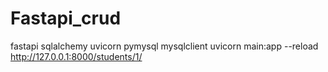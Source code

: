 # Fastapi_crud
fastapi
sqlalchemy
uvicorn 
pymysql
mysqlclient
uvicorn main:app --reload
http://127.0.0.1:8000/students/1/
